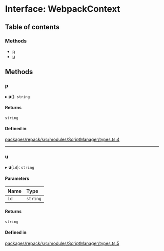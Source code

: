 # Interface: WebpackContext

## Table of contents

### Methods

- [p](WebpackContext.md#p)
- [u](WebpackContext.md#u)

## Methods

### p

▸ **p**(): `string`

#### Returns

`string`

#### Defined in

[packages/repack/src/modules/ScriptManager/types.ts:4](https://github.com/callstack/repack/blob/1d9a1bb/packages/repack/src/modules/ScriptManager/types.ts#L4)

___

### u

▸ **u**(`id`): `string`

#### Parameters

| Name | Type |
| :------ | :------ |
| `id` | `string` |

#### Returns

`string`

#### Defined in

[packages/repack/src/modules/ScriptManager/types.ts:5](https://github.com/callstack/repack/blob/1d9a1bb/packages/repack/src/modules/ScriptManager/types.ts#L5)
